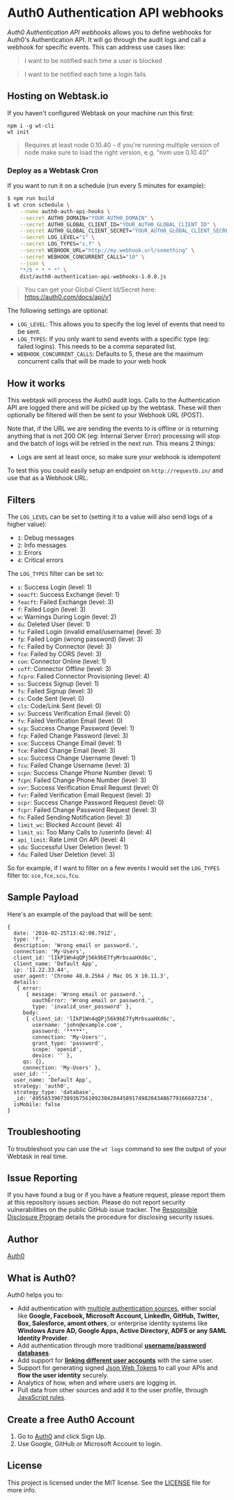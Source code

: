 # Auth0 Authentication API webhooks

*Auth0 Authentication API webhooks* allows you to define webhooks for Auth0's Authentication API. It will go through the audit logs and call a webhook for specific events. This can address use cases like:

> I want to be notified each time a user is blocked

> I want to be notified each time a login fails

## Hosting on Webtask.io

If you haven't configured Webtask on your machine run this first:

```
npm i -g wt-cli
wt init
```

> Requires at least node 0.10.40 - if you're running multiple version of node make sure to load the right version, e.g. "nvm use 0.10.40"

### Deploy as a Webtask Cron

If you want to run it on a schedule (run every 5 minutes for example):

```bash
$ npm run build
$ wt cron schedule \
    --name auth0-auth-api-hooks \
    --secret AUTH0_DOMAIN="YOUR_AUTH0_DOMAIN" \
    --secret AUTH0_GLOBAL_CLIENT_ID="YOUR_AUTH0_GLOBAL_CLIENT_ID" \
    --secret AUTH0_GLOBAL_CLIENT_SECRET="YOUR_AUTH0_GLOBAL_CLIENT_SECRET" \
    --secret LOG_LEVEL="1" \
    --secret LOG_TYPES="s,f" \
    --secret WEBHOOK_URL="http://my.webhook.url/something" \
    --secret WEBHOOK_CONCURRENT_CALLS="10" \
    --json \
    "*/5 * * * *" \
    dist/auth0-authentication-api-webhooks-1.0.0.js
```

> You can get your Global Client Id/Secret here: https://auth0.com/docs/api/v1

The following settings are optional:

 - `LOG_LEVEL`: This allows you to specify the log level of events that need to be sent.
 - `LOG_TYPES`: If you only want to send events with a specific type (eg: failed logins). This needs to be a comma separated list.
 - `WEBHOOK_CONCURRENT_CALLS`: Defaults to 5, these are the maximum concurrent calls that will be made to your web hook

## How it works

This webtask will process the Auth0 audit logs. Calls to the Authentication API are logged there and will be picked up by the webtask. These will then optionally be filtered will then be sent to your Webhook URL (POST).

Note that, if the URL we are sending the events to is offline or is returning anything that is not 200 OK (eg: Internal Server Error) processing will stop and the batch of logs will be retried in the next run. This means 2 things:

 - Logs are sent at least once, so make sure your webhook is idempotent

To test this you could easily setup an endpoint on `http://requestb.in/` and use that as a Webhook URL.

## Filters

The `LOG_LEVEL` can be set to (setting it to a value will also send logs of a higher value):

 - `1`: Debug messages
 - `2`: Info messages
 - `3`: Errors
 - `4`: Critical errors

The `LOG_TYPES` filter can be set to:

- `s`: Success Login (level: 1)
- `seacft`: Success Exchange (level: 1)
- `feacft`: Failed Exchange (level: 3)
- `f`: Failed Login (level: 3)
- `w`: Warnings During Login (level: 2)
- `du`: Deleted User (level: 1)
- `fu`: Failed Login (invalid email/username) (level: 3)
- `fp`: Failed Login (wrong password) (level: 3)
- `fc`: Failed by Connector (level: 3)
- `fco`: Failed by CORS (level: 3)
- `con`: Connector Online (level: 1)
- `coff`: Connector Offline (level: 3)
- `fcpro`: Failed Connector Provisioning (level: 4)
- `ss`: Success Signup (level: 1)
- `fs`: Failed Signup (level: 3)
- `cs`: Code Sent (level: 0)
- `cls`: Code/Link Sent (level: 0)
- `sv`: Success Verification Email (level: 0)
- `fv`: Failed Verification Email (level: 0)
- `scp`: Success Change Password (level: 1)
- `fcp`: Failed Change Password (level: 3)
- `sce`: Success Change Email (level: 1)
- `fce`: Failed Change Email (level: 3)
- `scu`: Success Change Username (level: 1)
- `fcu`: Failed Change Username (level: 3)
- `scpn`: Success Change Phone Number (level: 1)
- `fcpn`: Failed Change Phone Number (level: 3)
- `svr`: Success Verification Email Request (level: 0)
- `fvr`: Failed Verification Email Request (level: 3)
- `scpr`: Success Change Password Request (level: 0)
- `fcpr`: Failed Change Password Request (level: 3)
- `fn`: Failed Sending Notification (level: 3)
- `limit_wc`: Blocked Account (level: 4)
- `limit_ui`: Too Many Calls to /userinfo (level: 4)
- `api_limit`: Rate Limit On API (level: 4)
- `sdu`: Successful User Deletion (level: 1)
- `fdu`: Failed User Deletion (level: 3)

So for example, if I want to filter on a few events I would set the `LOG_TYPES` filter to: `sce,fce,scu,fcu`.

## Sample Payload

Here's an example of the payload that will be sent:

```
{
  date: '2016-02-25T13:42:08.791Z',
  type: 'f',
  description: 'Wrong email or password.',
  connection: 'My-Users',
  client_id: 'lIkP1Wn4qQPj56k9bE7fyMrbsaaHXd6c',
  client_name: 'Default App',
  ip: '11.22.33.44',
  user_agent: 'Chrome 48.0.2564 / Mac OS X 10.11.3',
  details:
   { error:
      { message: 'Wrong email or password.',
        oauthError: 'Wrong email or password.',
        type: 'invalid_user_password' },
     body:
      { client_id: 'lIkP1Wn4qQPj56k9bE7fyMrbsaaHXd6c',
        username: 'john@example.com',
        password: '*****',
        connection: 'My-Users'',
        grant_type: 'password',
        scope: 'openid',
        device: '' },
     qs: {},
     connection: 'My-Users' },
  user_id: '',
  user_name: 'Default App',
  strategy: 'auth0',
  strategy_type: 'database',
  _id: '49556539073893675610923042044589174982043486779166687234',
  isMobile: false
}
```

## Troubleshooting

To troubleshoot you can use the `wt logs` command to see the output of your Webtask in real time.

## Issue Reporting

If you have found a bug or if you have a feature request, please report them at this repository issues section. Please do not report security vulnerabilities on the public GitHub issue tracker. The [Responsible Disclosure Program](https://auth0.com/whitehat) details the procedure for disclosing security issues.

## Author

[Auth0](auth0.com)

## What is Auth0?

Auth0 helps you to:

* Add authentication with [multiple authentication sources](https://docs.auth0.com/identityproviders), either social like **Google, Facebook, Microsoft Account, LinkedIn, GitHub, Twitter, Box, Salesforce, amont others**, or enterprise identity systems like **Windows Azure AD, Google Apps, Active Directory, ADFS or any SAML Identity Provider**.
* Add authentication through more traditional **[username/password databases](https://docs.auth0.com/mysql-connection-tutorial)**.
* Add support for **[linking different user accounts](https://docs.auth0.com/link-accounts)** with the same user.
* Support for generating signed [Json Web Tokens](https://docs.auth0.com/jwt) to call your APIs and **flow the user identity** securely.
* Analytics of how, when and where users are logging in.
* Pull data from other sources and add it to the user profile, through [JavaScript rules](https://docs.auth0.com/rules).

## Create a free Auth0 Account

1. Go to [Auth0](https://auth0.com) and click Sign Up.
2. Use Google, GitHub or Microsoft Account to login.

## License

This project is licensed under the MIT license. See the [LICENSE](LICENSE) file for more info.

